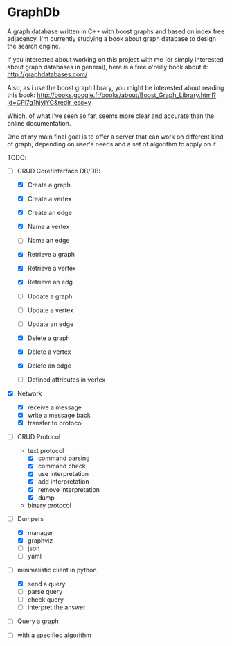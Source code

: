 GraphDb
=======

A graph database written in C++ with boost graphs and based on index free adjacency.
I'm currently studying a book about graph database to design the search engine.

If you interested about working on this project with me
(or simply interested about graph databases in general),
here is a free o'reilly book about it:
http://graphdatabases.com/

Also, as i use the boost graph library, you might be interested about reading this book:
http://books.google.fr/books/about/Boost_Graph_Library.html?id=CPi7g1hjyIYC&redir_esc=y

Which, of what i've seen so far, seems more clear and accurate than the online documentation.

One of my main final goal is to offer a server that can work on different kind of graph,
depending on user's needs and a set of algorithm to apply on it.

TODO:

- [ ] CRUD Core/Interface DB/DB:
  - [x]  Create a graph
  - [x]  Create a vertex
  - [x]  Create an edge
  - [x]  Name a vertex
  - [ ]  Name an edge

  - [x]  Retrieve a graph
  - [x]  Retrieve a vertex
  - [x]  Retrieve an edg

  - [ ]  Update a graph
  - [ ]  Update a vertex
  - [ ]  Update an edge
  
  - [x]  Delete a graph
  - [x]  Delete a vertex
  - [x]  Delete an edge
  
  - [ ]  Defined attributes in vertex

- [x] Network
  - [x] receive a message
  - [x] write a message back
  - [x] transfer to protocol

- [ ] CRUD Protocol
  - text protocol
    - [x] command parsing
    - [x] command check
    - [x] use interpretation
    - [x] add interpretation
    - [x] remove interpretation
    - [x] dump
  - binary protocol

- [ ] Dumpers
  - [x] manager
  - [x] graphviz
  - [ ] json
  - [ ] yaml

- [ ] minimalistic client in python
    - [x] send a query
    - [ ] parse query
    - [ ] check query
    - [ ] interpret the answer

- [ ]  Query a graph
- [ ]  with a specified algorithm
